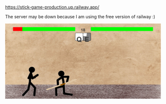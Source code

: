 https://stick-game-production.up.railway.app/

The server may be down because I am using the free version of railway :)

![alt text](https://github.com/sergey-khl/Stick-Game/blob/master/client/src/stickGAME.PNG?raw=true)

